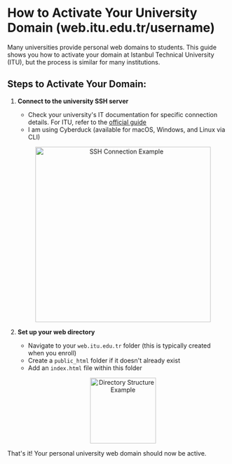 # How to Activate Your University Domain (web.itu.edu.tr/username)

Many universities provide personal web domains to students. This guide shows you how to activate your domain at Istanbul Technical University (ITU), but the process is similar for many institutions.

## Steps to Activate Your Domain:

1) **Connect to the university SSH server**
   - Check your university's IT documentation for specific connection details. For ITU, refer to the [official guide](https://bidb.itu.edu.tr/seyir-defteri/blog/2013/09/06/windows-ssh-server-kurulumu-ve-yap%C4%B1land%C4%B1r%C4%B1lmas%C4%B1)
   - I am using Cyberduck (available for macOS, Windows, and Linux via CLI)
   
   <p align="center">
     <img width="400" alt="SSH Connection Example" src="https://github.com/user-attachments/assets/1aff8f4b-4490-4122-bf2b-62fea19d2303" />
   </p>

2) **Set up your web directory**
   - Navigate to your `web.itu.edu.tr` folder (this is typically created when you enroll)
   - Create a `public_html` folder if it doesn't already exist
   - Add an `index.html` file within this folder
   
   <p align="center">
     <img width="150" alt="Directory Structure Example" src="https://github.com/user-attachments/assets/207fb27c-e454-4bba-9c48-5b39b4a9c94c" />
   </p>

That's it! Your personal university web domain should now be active.
